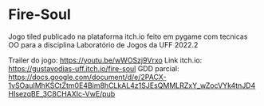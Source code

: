 # Fire-Soul
Jogo tiled publicado na plataforma itch.io feito em pygame com tecnicas OO para a disciplina Laboratório de Jogos da UFF 2022.2

Trailer do jogo: https://youtu.be/wWOSzj9Vrxo
Link itch.io: https://gustavodias-uff.itch.io/fire-soul
GDD parcial: https://docs.google.com/document/d/e/2PACX-1vSOauIMhKSCtZtm0E4Bim8hCLkAL4z1SJEsQMMLRZxY_wZocVYk4tnJD4HIsezqBE_3C8CHAXIc-VwE/pub
